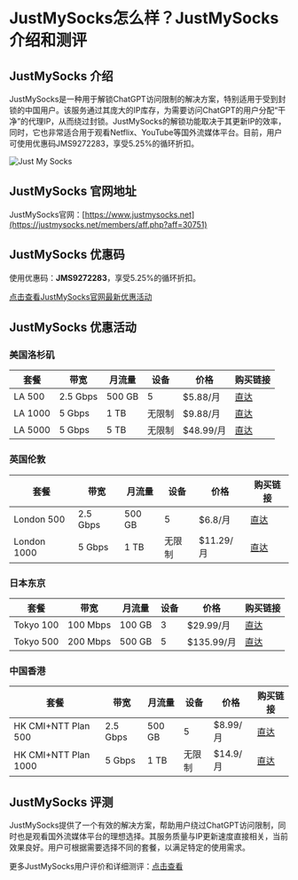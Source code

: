 # JustMySocks怎么样？JustMySocks介绍和测评

## JustMySocks 介绍
JustMySocks是一种用于解锁ChatGPT访问限制的解决方案，特别适用于受到封锁的中国用户。该服务通过其庞大的IP库存，为需要访问ChatGPT的用户分配“干净”的代理IP，从而绕过封锁。JustMySocks的解锁功能取决于其更新IP的效率，同时，它也非常适合用于观看Netflix、YouTube等国外流媒体平台。目前，用户可使用优惠码JMS9272283，享受5.25%的循环折扣。

![Just My Socks](https://github.com/user-attachments/assets/b8331b40-7fed-4582-a473-3c04117bb5cc)

## JustMySocks 官网地址
JustMySocks官网：[https://www.justmysocks.net](https://justmysocks.net/members/aff.php?aff=30751)

## JustMySocks 优惠码
使用优惠码：**JMS9272283**，享受5.25%的循环折扣。

[点击查看JustMySocks官网最新优惠活动](https://justmysocks.net/members/aff.php?aff=30751)

## JustMySocks 优惠活动

### 美国洛杉矶
| 套餐    | 带宽    | 月流量 | 设备       | 价格       | 购买链接                                                                 |
|---------|---------|--------|------------|------------|--------------------------------------------------------------------------|
| LA 500  | 2.5 Gbps| 500 GB | 5          | $5.88/月   | [直达](https://justmysocks.net/members/aff.php?aff=30751&pid=2)          |
| LA 1000 | 5 Gbps  | 1 TB   | 无限制     | $9.88/月   | [直达](https://justmysocks.net/members/aff.php?aff=30751&pid=3)          |
| LA 5000 | 5 Gbps  | 5 TB   | 无限制     | $48.99/月  | [直达](https://justmysocks.net/members/aff.php?aff=30751&pid=4)          |

### 英国伦敦
| 套餐         | 带宽    | 月流量 | 设备       | 价格       | 购买链接                                                                 |
|--------------|---------|--------|------------|------------|--------------------------------------------------------------------------|
| London 500   | 2.5 Gbps| 500 GB | 5          | $6.8/月    | [直达](https://justmysocks.net/members/aff.php?aff=30751&pid=12)         |
| London 1000  | 5 Gbps  | 1 TB   | 无限制     | $11.29/月  | [直达](https://justmysocks.net/members/aff.php?aff=30751&pid=14)         |

### 日本东京
| 套餐        | 带宽     | 月流量 | 设备   | 价格        | 购买链接                                                                  |
|-------------|----------|--------|--------|-------------|---------------------------------------------------------------------------|
| Tokyo 100   | 100 Mbps | 100 GB | 3      | $29.99/月   | [直达](https://justmysocks.net/members/aff.php?aff=30751&pid=5)           |
| Tokyo 500   | 200 Mbps | 500 GB | 5      | $135.99/月  | [直达](https://justmysocks.net/members/aff.php?aff=30751&pid=6)           |

### 中国香港
| 套餐                | 带宽     | 月流量 | 设备       | 价格       | 购买链接                                                                 |
|---------------------|----------|--------|------------|------------|--------------------------------------------------------------------------|
| HK CMI+NTT Plan 500 | 2.5 Gbps | 500 GB | 5          | $8.99/月   | [直达](https://justmysocks.net/members/aff.php?aff=30751&pid=13)         |
| HK CMI+NTT Plan 1000| 5 Gbps   | 1 TB   | 无限制     | $14.9/月   | [直达](https://justmysocks.net/members/aff.php?aff=30751&pid=15)         |

## JustMySocks 评测
JustMySocks提供了一个有效的解决方案，帮助用户绕过ChatGPT访问限制，同时也是观看国外流媒体平台的理想选择。其服务质量与IP更新速度直接相关，当前效果良好。用户可根据需要选择不同的套餐，以满足特定的使用需求。

更多JustMySocks用户评价和详细测评：[点击查看](https://justmysocks.net/members/aff.php?aff=30751)
